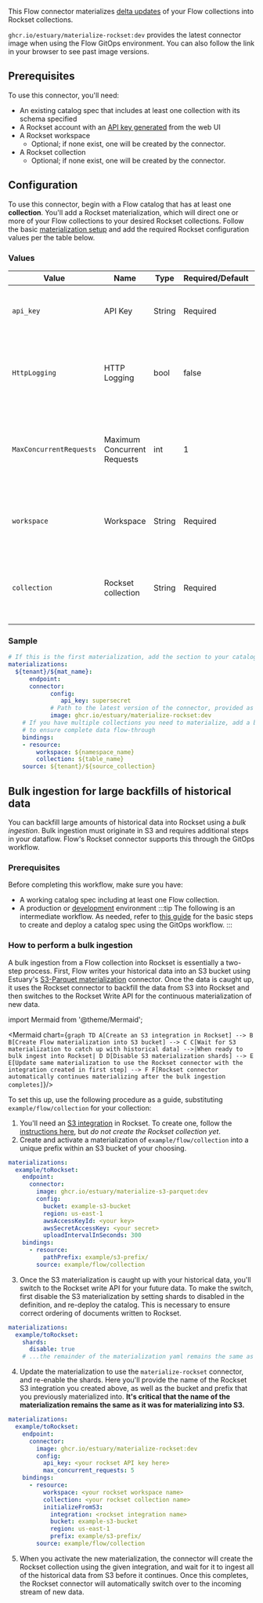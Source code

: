 This Flow connector materializes [delta updates](../../../concepts/materialization.md#delta-updates) of your Flow collections into Rockset collections.

`ghcr.io/estuary/materialize-rockset:dev` provides the latest connector image when using the Flow GitOps environment. You can also follow the link in your browser to see past image versions.

## Prerequisites

To use this connector, you'll need:
* An existing catalog spec that includes at least one collection with its schema specified
* A Rockset account with an [API key generated](https://rockset.com/docs/rest-api/#createapikey) from the web UI
* A Rockset workspace
    * Optional; if none exist, one will be created by the connector.
* A Rockset collection
    * Optional; if none exist, one will be created by the connector.

## Configuration

To use this connector, begin with a Flow catalog that has at least one **collection**. You'll add a Rockset materialization, which will direct one or more of your Flow collections to your desired Rockset collections. Follow the basic [materialization setup](../../../concepts/materialization.md#specification) and add the required Rockset configuration values per the table below.

### Values

| Value | Name | Type | Required/Default | Details |
|-------|------|------|---------| --------|
| `api_key` | API Key | String | Required | Rockset API key generated from the web UI. |
| `HttpLogging` | HTTP Logging | bool | false | Enable verbose logging of the HTTP calls to the Rockset API |
| `MaxConcurrentRequests` | Maximum Concurrent Requests | int | 1 | The upper limit on how many concurrent requests will be sent to Rockset. |
| `workspace` | Workspace | String | Required | For each binding, name of the Rockset workspace |
| `collection` | Rockset collection | String | Required| For each binding, the name of the destination Rockset table |

### Sample

```yaml
# If this is the first materialization, add the section to your catalog spec
materializations:
  ${tenant}/${mat_name}:
	  endpoint:
  	  connector:
    	    config:
               api_key: supersecret
            # Path to the latest version of the connector, provided as a Docker image
    	    image: ghcr.io/estuary/materialize-rockset:dev
	# If you have multiple collections you need to materialize, add a binding for each one
    # to ensure complete data flow-through
    bindings:
  	- resource:
      	workspace: ${namespace_name}
      	collection: ${table_name}
    source: ${tenant}/${source_collection}
```
## Bulk ingestion for large backfills of historical data

You can backfill large amounts of historical data into Rockset using a *bulk ingestion*. Bulk ingestion must originate in S3 and requires additional steps in your dataflow. Flow's Rockset connector supports this through the GitOps workflow.

### Prerequisites

Before completing this workflow, make sure you have:
* A working catalog spec including at least one Flow collection.
* A production or [development](../../../getting-started/installation.md) environment
:::tip
The following is an intermediate workflow. As needed, refer to [this guide](../../../guides/create-dataflow.md) for the basic steps to create and deploy a catalog spec using the GitOps workflow.
:::

### How to perform a bulk ingestion

A bulk ingestion from a Flow collection into Rockset is essentially a two-step process. First, Flow writes your historical data into an S3 bucket using Estuary's [S3-Parquet materialization](https://github.com/estuary/connectors/pkgs/container/materialize-s3-parquet) connector. Once the data is caught up, it uses the Rockset connector to backfill the data from S3 into Rockset and then switches to the Rockset Write API for the continuous materialization of new data.

import Mermaid from '@theme/Mermaid';

<Mermaid chart={`
	graph TD
    A[Create an S3 integration in Rockset] --> B
    B[Create Flow materialization into S3 bucket] --> C
    C[Wait for S3 materialization to catch up with historical data] -->|When ready to bulk ingest into Rockset| D
    D[Disable S3 materialization shards] --> E
    E[Update same materialization to use the Rockset connector with the integration created in first step] --> F
    F[Rockset connector automatically continues materializing after the bulk ingestion completes]
`}/>

To set this up, use the following procedure as a guide, substituting `example/flow/collection` for your collection:

1. You'll need an [S3 integration](https://rockset.com/docs/amazon-s3/) in Rockset. To create one, follow the [instructions here](https://rockset.com/docs/amazon-s3/#create-an-s3-integration), but _do not create the Rockset collection yet_.
2. Create and activate a materialization of `example/flow/collection` into a unique prefix within an S3 bucket of your choosing.
  ```yaml
  materializations:
    example/toRockset:
      endpoint:
        connector:
          image: ghcr.io/estuary/materialize-s3-parquet:dev
          config:
            bucket: example-s3-bucket
            region: us-east-1
            awsAccessKeyId: <your key>
            awsSecretAccessKey: <your secret>
            uploadIntervalInSeconds: 300
      bindings:
        - resource:
            pathPrefix: example/s3-prefix/
          source: example/flow/collection
  ```
3. Once the  S3 materialization is caught up with your historical data, you'll switch to the Rockset write API for your future data. To make the switch, first disable the S3 materialization by setting shards to disabled in the definition, and re-deploy the catalog. This is necessary to ensure correct ordering of documents written to Rockset.
  ```yaml
  materializations:
    example/toRockset:
      shards:
        disable: true
      # ...the remainder of the materialization yaml remains the same as above
  ```
4. Update the materialization to use the `materialize-rockset` connector, and re-enable the shards. Here you'll provide the name of the Rockset S3 integration you created above, as well as the bucket and prefix that you previously materialized into. **It's critical that the name of the materialization remains the same as it was for materializing into S3.**
  ```yaml
  materializations:
    example/toRockset:
      endpoint:
        connector:
          image: ghcr.io/estuary/materialize-rockset:dev
          config:
            api_key: <your rockset API key here>
            max_concurrent_requests: 5
      bindings:
        - resource:
            workspace: <your rockset workspace name>
            collection: <your rockset collection name>
            initializeFromS3:
              integration: <rockset integration name>
              bucket: example-s3-bucket
              region: us-east-1
              prefix: example/s3-prefix/
          source: example/flow/collection
  ```
5. When you activate the new materialization, the connector will create the Rockset collection using the given integration, and wait for it to ingest all of the historical data from S3 before it continues. Once this completes, the Rockset connector will automatically switch over to the incoming stream of new data.
